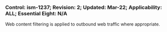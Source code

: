 ### Control: ism-1237; Revision: 2; Updated: Mar-22; Applicability: ALL; Essential Eight: N/A
<p>Web content filtering is applied to outbound web traffic where appropriate.</p>